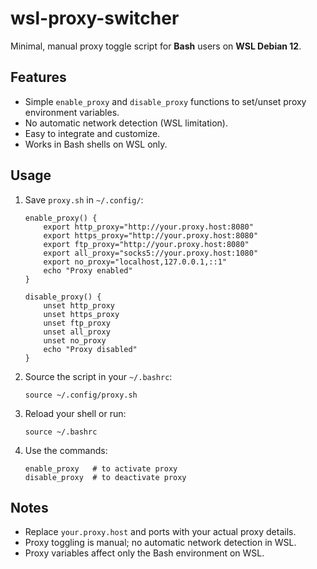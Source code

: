# wsl-proxy-switcher

Minimal, manual proxy toggle script for **Bash** users on **WSL Debian 12**.

## Features

- Simple `enable_proxy` and `disable_proxy` functions to set/unset proxy environment variables.
- No automatic network detection (WSL limitation).
- Easy to integrate and customize.
- Works in Bash shells on WSL only.

## Usage

1. Save `proxy.sh` in `~/.config/`:

    ```
    enable_proxy() {
        export http_proxy="http://your.proxy.host:8080"
        export https_proxy="http://your.proxy.host:8080"
        export ftp_proxy="http://your.proxy.host:8080"
        export all_proxy="socks5://your.proxy.host:1080"
        export no_proxy="localhost,127.0.0.1,::1"
        echo "Proxy enabled"
    }

    disable_proxy() {
        unset http_proxy
        unset https_proxy
        unset ftp_proxy
        unset all_proxy
        unset no_proxy
        echo "Proxy disabled"
    }
    ```

2. Source the script in your `~/.bashrc`:

    ```
    source ~/.config/proxy.sh
    ```

3. Reload your shell or run:

    ```
    source ~/.bashrc
    ```

4. Use the commands:

    ```
    enable_proxy   # to activate proxy
    disable_proxy  # to deactivate proxy
    ```

## Notes

- Replace `your.proxy.host` and ports with your actual proxy details.
- Proxy toggling is manual; no automatic network detection in WSL.
- Proxy variables affect only the Bash environment on WSL.


